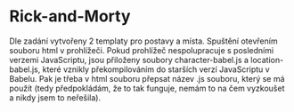 # Rick-and-Morty
Dle zadání vytvořeny 2 templaty pro postavy a místa. Spuštění otevřením souboru html v prohlížeči. Pokud prohlížeč nespolupracuje s posledními verzemi JavaScriptu, jsou přiloženy soubory character-babel.js a location-babel.js, které vznikly překompilováním do starších verzí JavaScriptu v Babelu. Pak je třeba v html souboru přepsat název .js souboru, který se má použít (tedy předpokládám, že to tak funguje, nemám to na čem vyzkoušet a nikdy jsem to neřešila).
